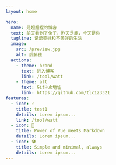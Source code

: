 ```yaml
---
layout: home

hero:
  name: 是超超捏的博客
  text: 前天看到了兔子，昨天是鹿，今天是你
  tagline: 记录美好和不美好的生活
  image:
    src: /preview.jpg
    alt: 后藤独
  actions:
    - theme: brand
      text: 进入博客
      link: /tool/watt
    - theme: alt
      text: GitHub地址
      link: https://github.com/tlc123321
features:
  - icon: ⚡️
    title: test1
    details: Lorem ipsum...
    link: /tool/watt
  - icon: 🖖
    title: Power of Vue meets Markdown
    details: Lorem ipsum...
  - icon: 🛠️
    title: Simple and minimal, always
    details: Lorem ipsum...
---
```


